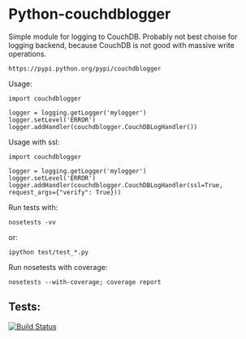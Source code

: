 Python-couchdblogger
====================

Simple module for logging to CouchDB. 
Probably not best choise for logging backend, because CouchDB is not good with massive write operations. 

    https://pypi.python.org/pypi/couchdblogger

Usage:

    import couchdblogger

    logger = logging.getLogger('mylogger')
    logger.setLevel('ERROR')
    logger.addHandler(couchdblogger.CouchDBLogHandler())
   
Usage with ssl:

    import couchdblogger

    logger = logging.getLogger('mylogger')
    logger.setLevel('ERROR')
    logger.addHandler(couchdblogger.CouchDBLogHandler(ssl=True, request_args={"verify": True}))

Run tests with:

    nosetests -vv

  or:

    ipython test/test_*.py

Run nosetests with coverage:

    nosetests --with-coverage; coverage report

Tests:
-----

[![Build Status](https://drone.io/github.com/FedeG/python-couchdblogger/status.png)](https://drone.io/github.com/FedeG/python-couchdblogger/latest)
